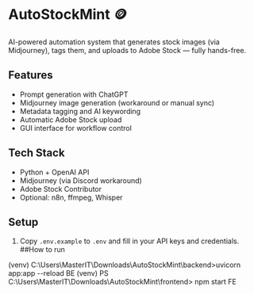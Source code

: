 # AutoStockMint 🪙

AI-powered automation system that generates stock images (via Midjourney), tags them, and uploads to Adobe Stock — fully hands-free.

## Features
- Prompt generation with ChatGPT
- Midjourney image generation (workaround or manual sync)
- Metadata tagging and AI keywording
- Automatic Adobe Stock upload
- GUI interface for workflow control

## Tech Stack
- Python + OpenAI API
- Midjourney (via Discord workaround)
- Adobe Stock Contributor
- Optional: n8n, ffmpeg, Whisper

## Setup
1. Copy `.env.example` to `.env` and fill in your API keys and credentials.
##How to run 

(venv) C:\Users\MasterIT\Downloads\AutoStockMint\backend>uvicorn app:app --reload BE
(venv) PS C:\Users\MasterIT\Downloads\AutoStockMint\frontend> npm start FE
